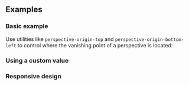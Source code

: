 <ApiTable
  rows=
/>

## Examples

### Basic example

Use utilities like `perspective-origin-top` and `perspective-origin-bottom-left` to control where the vanishing point of a perspective is located:

### Using a custom value

### Responsive design
